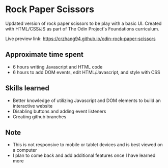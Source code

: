 # Rock Paper Scissors

Updated version of rock paper scissors to be play with a basic UI. Created with HTML/CSS/JS as part of The Odin Project's Foundations curriculum. 

Live preview link: https://crzhang94.github.io/odin-rock-paper-scissors

## Approximate time spent
* 6 hours writing Javascript and HTML code
* 6 hours to add DOM events, edit HTML/Javascript, and style with CSS

## Skills learned
* Better knowledge of utilizing Javascript and DOM elements to build an interactive website
* Disabling buttons and adding event listeners
* Creating github branches

## Note
* This is not responsive to mobile or tablet devices and is best viewed on a computer
* I plan to come back and add additional features once I have learned more
